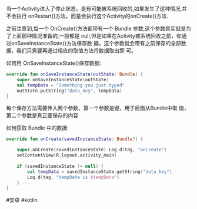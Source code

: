 当一个Activity进入了停止状态，是有可能被系统回收的,如果发生了这种情况,并不会执行 onRestart()方法，而是会执行这个Activity的onCreate()方法.

之前注意到,每一个 OnCreate()方法都带有一个 Bundle 参数,这个参数其实就是为了上面那种情况准备的,一般都是 null,但是如果在Activity被系统回收之前，你通过onSaveInstanceState()方法保存数 据，这个参数就会带有之前保存的全部数据，我们只需要再通过相应的取值方法将数据取出即 可。

如何用 OnSaveInstanceState()保存数据:
```kotlin
override fun onSaveInstanceState(outState: Bundle) { 
	super.onSaveInstanceState(outState) 
	val tempData = "Something you just typed" 
	outState.putString("data_key", tempData) 
}
```
每个保存方法需要传入两个参数，第一个参数是键，用于后面从Bundle中取 值，第二个参数是真正要保存的内容


如何获取 Bundle 中的数据:
```kotlin
override fun onCreate(savedInstanceState: Bundle?) {

	super.onCreate(savedInstanceState) Log.d(tag, "onCreate")
	setContentView(R.layout.activity_main) 
	
	if (savedInstanceState != null) {
		val tempData = savedInstanceState.getString("data_key")
		Log.d(tag, "tempData is $tempData") 
	} ...
}

```

#安卓 
#kotlin 
